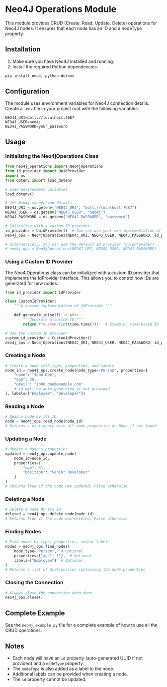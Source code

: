 # Neo4J Operations Module

This module provides CRUD (Create, Read, Update, Delete) operations for Neo4J nodes. It ensures that each node has an ID and a nodeType property.

## Installation

1. Make sure you have Neo4J installed and running.
2. Install the required Python dependencies:

```bash
pip install neo4j python-dotenv
```

## Configuration

The module uses environment variables for Neo4J connection details. Create a `.env` file in your project root with the following variables:

```
NEO4J_URI=bolt://localhost:7687
NEO4J_USER=neo4j
NEO4J_PASSWORD=your_password
```

## Usage

### Initializing the Neo4jOperations Class

```python
from neo4j_operations import Neo4jOperations
from id_provider import UuidProvider
import os
from dotenv import load_dotenv

# Load environment variables
load_dotenv()

# Get Neo4j connection details
NEO4J_URI = os.getenv("NEO4J_URI", "bolt://localhost:7687")
NEO4J_USER = os.getenv("NEO4J_USER", "neo4j")
NEO4J_PASSWORD = os.getenv("NEO4J_PASSWORD", "password")

# Initialize with a custom ID provider
id_provider = UuidProvider()  # You can use your own implementation of IdProvider
neo4j_ops = Neo4jOperations(NEO4J_URI, NEO4J_USER, NEO4J_PASSWORD, id_provider=id_provider)

# Alternatively, you can use the default ID provider (UuidProvider)
# neo4j_ops = Neo4jOperations(NEO4J_URI, NEO4J_USER, NEO4J_PASSWORD)
```

### Using a Custom ID Provider

The Neo4jOperations class can be initialized with a custom ID provider that implements the IdProvider interface. This allows you to control how IDs are generated for new nodes.

```python
from id_provider import IdProvider

class CustomIdProvider:
    """A custom implementation of IdProvider."""

    def generate_id(self) -> str:
        """Generate a custom ID."""
        return f"custom-{int(time.time())}"  # Example: time-based ID

# Use the custom ID provider
custom_id_provider = CustomIdProvider()
neo4j_ops = Neo4jOperations(NEO4J_URI, NEO4J_USER, NEO4J_PASSWORD, id_provider=custom_id_provider)
```

### Creating a Node

```python
# Create a node with type, properties, and labels
node_id = neo4j_ops.create_node(node_type="Person", properties={
    "name": "John Doe",
    "age": 30,
    "email": "john.doe@example.com"
    # id will be auto-generated if not provided
}, labels=["Employee", "Developer"])
```

### Reading a Node

```python
# Read a node by its ID
node = neo4j_ops.read_node(node_id)
# Returns a dictionary with all node properties or None if not found
```

### Updating a Node

```python
# Update a node's properties
updated = neo4j_ops.update_node(
    node_id=node_id,
    properties={
        "age": 31,
        "position": "Senior Developer"
    }
)
# Returns True if the node was updated, False otherwise
```

### Deleting a Node

```python
# Delete a node by its ID
deleted = neo4j_ops.delete_node(node_id)
# Returns True if the node was deleted, False otherwise
```

### Finding Nodes

```python
# Find nodes by type, properties, and/or labels
nodes = neo4j_ops.find_nodes(
    node_type="Person",  # Optional
    properties={"age": 31},  # Optional
    labels=["Employee"]  # Optional
)
# Returns a list of dictionaries containing the node properties
```

### Closing the Connection

```python
# Always close the connection when done
neo4j_ops.close()
```

## Complete Example

See the `neo4j_example.py` file for a complete example of how to use all the CRUD operations.

## Notes

- Each node will have an `id` property (auto-generated UUID if not provided) and a `nodeType` property.
- The `nodeType` is also added as a label to the node.
- Additional labels can be provided when creating a node.
- The `id` property cannot be updated.
